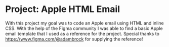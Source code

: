 # Project: Apple HTML Email

With this project my goal was to code an Apple email using HTML and inline CSS. With the help of the Figma community I was able to find a basic Apple email template that I used as a reference for the project.
Special thanks to https://www.figma.com/@adambrock for supplying the reference!

